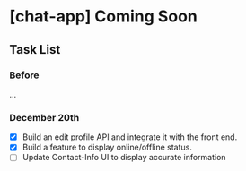 # [chat-app] Coming Soon

## Task List

### Before

...

### December 20th

-   [x] Build an edit profile API and integrate it with the front end.
-   [x] Build a feature to display online/offline status.
-   [ ] Update Contact-Info UI to display accurate information
